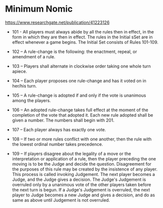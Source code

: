
# Minimum Nomic

https://www.researchgate.net/publication/41223126

* 101 - All players must always abide by all the rules then in effect, in the form in which they are then in effect.  The rules in the Initial sSet are in effect whenever a game begins.  The Initial Set consists of Rules 101-109.

* 102 – A rule-change is the following: the enactment, repeal, or amendment of a rule.

* 103 – Players shall alternate in clockwise order taking one whole turn apiece.

* 104 – Each player proposes one rule-change and has it voted on in her/his turn.

* 105 – A rule-change is adopted if and only if the vote is unanimous among the players.

* 106 – An adopted rule-change takes full effect at the moment of the completion of the vote that adopted it.  Each new rule adopted shall be given a number. The numbers shall begin with 201.

* 107 – Each player always has exactly one vote.

* 108 – If two or more rules conflict with one another, then the rule with the lowest ordinal number takes precedence.

* 109 – If players disagree about the legality of a move or the interpretation or application of a rule, then the player preceding the one moving is to be the Judge and decide the question.  Disagreement for the purposes of this rule may be created by the insistence of any player.  This process is called invoking Judgement.  The next player becomes a Judge, and the Judge gives a decision. The Judge's Judgement is overruled only by a unanimous vote of the other players taken before the next turn is begun. If a Judge's Judgement is overruled, the next player to Judge becomes a new Judge and gives a decision, and do as same as above until Judgement is not overruled.
